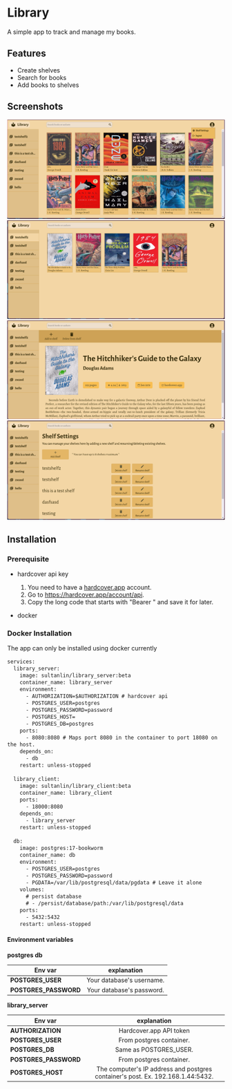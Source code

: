 # Library
A simple app to track and manage my books.

## Features

* Create shelves
* Search for books
* Add books to shelves

## Screenshots

![Home page.](./screenshots/home.png "Home page.")
![Books in a shelf.](./screenshots/shelf-books.png "Books in a shelf.")
![Book information and metadata.](./screenshots/book.png "Book information and metadata.")
![Settings to manage shelves.](./screenshots/settings.png "Settings to manage shelves.")

## Installation

### Prerequisite
* hardcover api key
    1. You need to have a [hardcover.app](https://hardcover.app/) account.
    2. Go to https://hardcover.app/account/api.
    3. Copy the long code that starts with "Bearer " and save it for later.

* docker


### Docker Installation
The app can only be installed using docker currently

```
services:
  library_server:
    image: sultanlin/library_server:beta
    container_name: library_server
    environment:
      - AUTHORIZATION=$AUTHORIZATION # hardcover api
      - POSTGRES_USER=postgres
      - POSTGRES_PASSWORD=password
      - POSTGRES_HOST=
      - POSTGRES_DB=postgres
    ports:
      - 8080:8080 # Maps port 8080 in the container to port 18080 on the host.
    depends_on:
      - db
    restart: unless-stopped

  library_client:
    image: sultanlin/library_client:beta
    container_name: library_client
    ports:
      - 18000:8080 
    depends_on:
      - library_server
    restart: unless-stopped

  db:
    image: postgres:17-bookworm
    container_name: db
    environment:
      - POSTGRES_USER=postgres
      - POSTGRES_PASSWORD=password
      - PGDATA=/var/lib/postgresql/data/pgdata # Leave it alone
    volumes:
      # persist database
      # - /persist/database/path:/var/lib/postgresql/data
    ports:
      - 5432:5432
    restart: unless-stopped
```


#### Environment variables

**postgres db**

| Env var  | explanation |
| ------------- |:-------------:|
| **POSTGRES_USER**      | Your database's username. |
| **POSTGRES_PASSWORD**      | Your database's password. |

**library_server**

| Env var  | explanation |
| ------------- |:-------------:|
| **AUTHORIZATION**     | Hardcover.app API token |
| **POSTGRES_USER**     | From postgres container. |
| **POSTGRES_DB**      | Same as POSTGRES_USER. |
| **POSTGRES_PASSWORD**      | From postgres container. |
| **POSTGRES_HOST**      | The computer's IP address and postgres container's post. Ex. 192.168.1.44:5432. |
